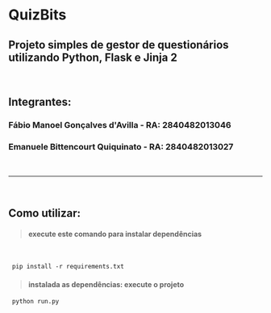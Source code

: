 # QuizBits

## Projeto simples de gestor de questionários utilizando Python, Flask e Jinja 2

<br>

## Integrantes:

### Fábio Manoel Gonçalves d'Avilla - RA: **2840482013046**

### Emanuele Bittencourt Quiquinato - RA: **2840482013027**

<br>

---

<br>

## Como utilizar:

> #### execute este comando para instalar dependências

<br>

` pip install -r requirements.txt`

> #### instalada as dependências: execute o projeto

` python run.py`
